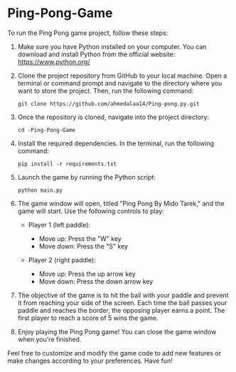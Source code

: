 # Ping-Pong-Game
To run the Ping Pong game project, follow these steps:

1. Make sure you have Python installed on your computer. You can download and install Python from the official website: https://www.python.org/

2. Clone the project repository from GitHub to your local machine. Open a terminal or command prompt and navigate to the directory where you want to store the project. Then, run the following command:

   ```
   git clone https://github.com/ahmedalaa14/Ping-pong.py.git
   ```

3. Once the repository is cloned, navigate into the project directory:

   ```
   cd -Ping-Pong-Game
   ```

4. Install the required dependencies. In the terminal, run the following command:

   ```
   pip install -r requirements.txt
   ```

5. Launch the game by running the Python script:

   ```
   python main.py
   ```

6. The game window will open, titled "Ping Pong By Mido Tarek," and the game will start. Use the following controls to play:

   - Player 1 (left paddle):
     - Move up: Press the "W" key
     - Move down: Press the "S" key

   - Player 2 (right paddle):
     - Move up: Press the up arrow key
     - Move down: Press the down arrow key

7. The objective of the game is to hit the ball with your paddle and prevent it from reaching your side of the screen. Each time the ball passes your paddle and reaches the border, the opposing player earns a point. The first player to reach a score of 5 wins the game.

8. Enjoy playing the Ping Pong game! You can close the game window when you're finished.

Feel free to customize and modify the game code to add new features or make changes according to your preferences. Have fun!
